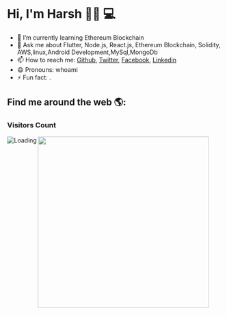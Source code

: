  # Hi, I'm Harsh 👋🏾 💻

- 🌱 I’m currently learning Ethereum Blockchain
- 💬 Ask me about Flutter, Node.js, React.js, Ethereum Blockchain, Solidity, AWS,linux,Android Development,MySql,MongoDb
- 📫 How to reach me: [Github](https://github.com/harsh6768), [Twitter](https://twitter.com/C5harsh), [Facebook](https://www.facebook.com/profile.php?id=100007966668519), [Linkedin](https://www.linkedin.com/in/harsh-chaurasiya-933826137/)
- 😄 Pronouns: whoami
- ⚡ Fun fact: .

## Find me around the web 🌎:


<!--
**harsh6768/harsh6768** is a ✨ _special_ ✨ repository because its `README.md` (this file) appears on your GitHub profile.

Here are some ideas to get you started:

- 🔭 I’m currently working on ...
- 🌱 I’m currently learning ...
- 👯 I’m looking to collaborate on ...
- 🤔 I’m looking for help with ...
- 💬 Ask me about ...
- 📫 How to reach me: ...
- 😄 Pronouns: ...
- ⚡ Fun fact: ...
-->

### Visitors Count
<img align="left" src = "https://profile-counter.glitch.me/harsh6768/count.svg" alt ="Loading">


<img width="400" src="https://github-readme-stats.vercel.app/api?username=harsh6768&show_icons=true&hide_border=true&theme=tokyonight">


